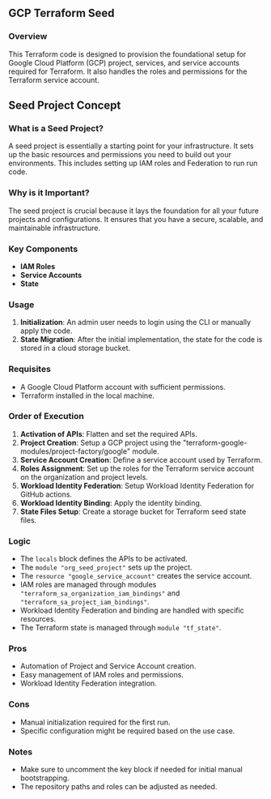 ## GCP Terraform Seed

### Overview

This Terraform code is designed to provision the foundational setup for Google Cloud Platform (GCP) project, services, and service accounts required for Terraform. It also handles the roles and permissions for the Terraform service account.


## Seed Project Concept

### What is a Seed Project?
A seed project is essentially a starting point for your infrastructure. It sets up the basic resources and permissions you need to build out your environments. This includes setting up IAM roles and Federation to run run code.

### Why is it Important?
The seed project is crucial because it lays the foundation for all your future projects and configurations. It ensures that you have a secure, scalable, and maintainable infrastructure.

### Key Components
- **IAM Roles**
- **Service Accounts**
- **State**
 
### Usage

1. **Initialization**: An admin user needs to login using the CLI or manually apply the code.
2. **State Migration**: After the initial implementation, the state for the code is stored in a cloud storage bucket.

### Requisites

- A Google Cloud Platform account with sufficient permissions.
- Terraform installed in the local machine.

### Order of Execution

1. **Activation of APIs**: Flatten and set the required APIs.
2. **Project Creation**: Setup a GCP project using the "terraform-google-modules/project-factory/google" module.
3. **Service Account Creation**: Define a service account used by Terraform.
4. **Roles Assignment**: Set up the roles for the Terraform service account on the organization and project levels.
5. **Workload Identity Federation**: Setup Workload Identity Federation for GitHub actions.
6. **Workload Identity Binding**: Apply the identity binding.
7. **State Files Setup**: Create a storage bucket for Terraform seed state files.

### Logic

- The `locals` block defines the APIs to be activated.
- The `module "org_seed_project"` sets up the project.
- The `resource "google_service_account"` creates the service account.
- IAM roles are managed through modules `"terraform_sa_organization_iam_bindings"` and `"terraform_sa_project_iam_bindings"`.
- Workload Identity Federation and binding are handled with specific resources.
- The Terraform state is managed through `module "tf_state"`.

### Pros

- Automation of Project and Service Account creation.
- Easy management of IAM roles and permissions.
- Workload Identity Federation integration.

### Cons

- Manual initialization required for the first run.
- Specific configuration might be required based on the use case.

### Notes

- Make sure to uncomment the key block if needed for initial manual bootstrapping.
- The repository paths and roles can be adjusted as needed.
